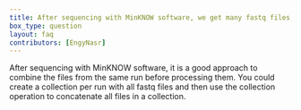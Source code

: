 ```yaml
---
title: After sequencing with MinKNOW software, we get many fastq files, do these files need to be combined into one file before uploading or is it possible to upload them all at once?
box_type: question
layout: faq
contributors: [EngyNasr]
---
```


After sequencing with MinKNOW software, it is a good approach to combine the files from the same run before processing them. You could create a collection per run with all fastq files and then use the collection operation to concatenate all files in a collection.
